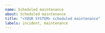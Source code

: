```yaml
---
name: Scheduled maintenance
about: Scheduled maintenance
title: "<YOUR SYSTEM> scheduled maintenance"
labels: incident, maintenance
---
```


<!--
STOP! You must add the `issue status` label for this to show on the status page.
Note: you must be an authorised user to add this label.

You may uncomment updates of this template as needed
-->

<!-- We will be performing scheduled maintenance from June 11, 2020 12:00 AM UTC to June 11, 2020 3:00 AM UTC. -->
